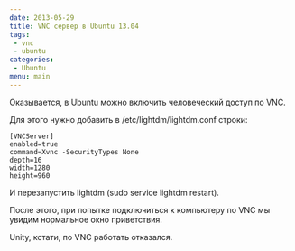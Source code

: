 ```yaml
---
date: 2013-05-29
title: VNC сервер в Ubuntu 13.04
tags:
 - vnc
 - ubuntu
categories:
 - Ubuntu
menu: main
---
```


Оказывается, в Ubuntu можно включить человеческий доступ по VNC.

Для этого нужно добавить в /etc/lightdm/lightdm.conf строки:

    [VNCServer]
    enabled=true
    command=Xvnc -SecurityTypes None
    depth=16
    width=1280
    height=960

И перезапустить lightdm (sudo service lightdm restart).

После этого, при попытке подключиться к компьютеру по VNC мы увидим нормальное окно приветствия.

Unity, кстати, по VNC работать отказался.
<!--more-->